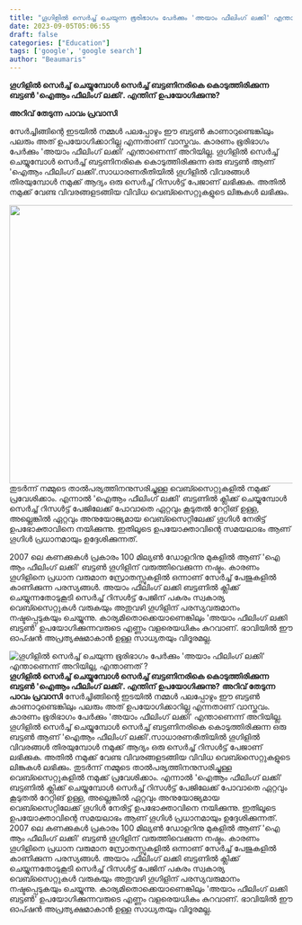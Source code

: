 ```yaml
---
title: "ഗൂഗിളിൽ സെർച്ച് ചെയുന്ന ഭൂരിഭാഗം പേർക്കും 'അയാം ഫീലിംഗ് ലക്കി' എന്താണെന്ന് അറിയില്ല, എന്താണത് ?"
date: 2023-09-05T05:06:55
draft: false
categories: ["Education"]
tags: ['google', 'google search']
author: "Beaumaris"
---
```


<strong>ഗൂഗിളിൽ സെർച്ച് ചെയ്യുമ്പോൾ സെർച്ച് ബട്ടണിനരികെ കൊടുത്തിരിക്കുന്ന ബട്ടൺ 'ഐആം ഫീലിംഗ് ലക്കി'. എന്തിന് ഉപയോഗിക്കുന്നു?</strong>

<strong>അറിവ് തേടുന്ന പാവം പ്രവാസി</strong>

സേർച്ചിങ്ങിന്റെ ഇടയിൽ നമ്മൾ പലപ്പോഴും ഈ ബട്ടൺ കാണാറുണ്ടെങ്കിലും പലരും അത് ഉപയോഗിക്കാറില്ല എന്നതാണ് വാസ്തവം. കാരണം ഭൂരിഭാഗം പേർക്കും 'അയാം ഫീലിംഗ് ലക്കി' എന്താണെന്ന് അറിയില്ല. ഗൂഗിളിൽ സെർച്ച് ചെയ്യുമ്പോൾ സെർച്ച് ബട്ടണിനരികെ കൊടുത്തിരിക്കുന്ന ഒരു ബട്ടൺ ആണ് 'ഐആം ഫീലിംഗ് ലക്കി'.സാധാരണരീതിയിൽ ഗൂഗിളിൽ വിവരങ്ങൾ തിരയുമ്പോൾ നമുക്ക് ആദ്യം ഒരു സെർച്ച് റിസൾട്ട് പേജാണ് ലഭിക്കുക. അതിൽ നമുക്ക് വേണ്ട വിവരങ്ങളടങ്ങിയ വിവിധ വെബ്സൈറ്റുകളുടെ ലിങ്കുകൾ ലഭിക്കും.

<img class="size-full wp-image-417688 aligncenter" src="https://cdn.boolokam.com/articles/2023/09/QDFFFFF-1.jpg" alt="" width="951" height="495" />തുടർന്ന് നമ്മുടെ താൽപര്യത്തിനനുസരിച്ചുള്ള വെബ്സൈറ്റുകളിൽ നമുക്ക് പ്രവേശിക്കാം. എന്നാൽ 'ഐആം ഫീലിംഗ് ലക്കി' ബട്ടണിൽ ക്ലിക്ക് ചെയ്യുമ്പോൾ സെർച്ച് റിസൾട്ട് പേജിലേക്ക് പോവാതെ ഏറ്റവും കൂടുതൽ റേറ്റിങ് ഉള്ള, അല്ലെങ്കിൽ ഏറ്റവും അനുയോജ്യമായ വെബ്സൈറ്റിലേക്ക് ഗൂഗിൾ നേരിട്ട് ഉപഭോക്താവിനെ നയിക്കുന്നു. ഇതിലൂടെ ഉപയോക്താവിന്റെ സമയലാഭം ആണ് ഗൂഗിൾ പ്രധാനമായും ഉദ്ദേശിക്കുന്നത്.

2007 ലെ കണക്കുകൾ പ്രകാരം 100 മില്യൺ ഡോളറിനു മുകളിൽ ആണ് 'ഐ ആം ഫീലിംഗ് ലക്കി' ബട്ടൺ ഗൂഗിളിന് വരുത്തിവെക്കുന്ന നഷ്ടം. കാരണം ഗൂഗിളിനെ പ്രധാന വരുമാന സ്രോതസ്സുകളിൽ ഒന്നാണ് സേർച്ച് പേജുകളിൽ കാണിക്കുന്ന പരസ്യങ്ങൾ. അയാം ഫീലിംഗ് ലക്കി ബട്ടണിൽ ക്ലിക്ക് ചെയ്യുന്നതോടുകൂടി സെർച്ച് റിസൾട്ട് പേജിന് പകരം സ്വകാര്യ വെബ്സൈറ്റുകൾ വരുകയും അതുവഴി ഗൂഗിളിന് പരസ്യവരുമാനം നഷ്ടപ്പെടുകയും ചെയ്യുന്നു. കാര്യമിതൊക്കെയാണെങ്കിലും 'അയാം ഫീലിംഗ് ലക്കി ബട്ടൺ' ഉപയോഗിക്കുന്നവരുടെ എണ്ണം വളരെയധികം കുറവാണ്. ഭാവിയിൽ ഈ ഓപ്ഷൻ അപ്രത്യക്ഷമാകാൻ ഉള്ള സാധ്യതയും വിദൂരമല്ല.


![ഗൂഗിളിൽ സെർച്ച് ചെയുന്ന ഭൂരിഭാഗം പേർക്കും 'അയാം ഫീലിംഗ് ലക്കി' എന്താണെന്ന് അറിയില്ല, എന്താണത് ?](https://cdn.boolokam.com/articles/2023/09/QDFFFFF-1.jpg)**ഗൂഗിളിൽ സെർച്ച് ചെയ്യുമ്പോൾ സെർച്ച് ബട്ടണിനരികെ കൊടുത്തിരിക്കുന്ന ബട്ടൺ 'ഐആം ഫീലിംഗ് ലക്കി'. എന്തിന് ഉപയോഗിക്കുന്നു?** **അറിവ് തേടുന്ന പാവം പ്രവാസി** സേർച്ചിങ്ങിന്റെ ഇടയിൽ നമ്മൾ പലപ്പോഴും ഈ ബട്ടൺ കാണാറുണ്ടെങ്കിലും പലരും അത് ഉപയോഗിക്കാറില്ല എന്നതാണ് വാസ്തവം. കാരണം ഭൂരിഭാഗം പേർക്കും 'അയാം ഫീലിംഗ് ലക്കി' എന്താണെന്ന് അറിയില്ല. ഗൂഗിളിൽ സെർച്ച് ചെയ്യുമ്പോൾ സെർച്ച് ബട്ടണിനരികെ കൊടുത്തിരിക്കുന്ന ഒരു ബട്ടൺ ആണ് 'ഐആം ഫീലിംഗ് ലക്കി'.സാധാരണരീതിയിൽ ഗൂഗിളിൽ വിവരങ്ങൾ തിരയുമ്പോൾ നമുക്ക് ആദ്യം ഒരു സെർച്ച് റിസൾട്ട് പേജാണ് ലഭിക്കുക. അതിൽ നമുക്ക് വേണ്ട വിവരങ്ങളടങ്ങിയ വിവിധ വെബ്സൈറ്റുകളുടെ ലിങ്കുകൾ ലഭിക്കും. തുടർന്ന് നമ്മുടെ താൽപര്യത്തിനനുസരിച്ചുള്ള വെബ്സൈറ്റുകളിൽ നമുക്ക് പ്രവേശിക്കാം. എന്നാൽ 'ഐആം ഫീലിംഗ് ലക്കി' ബട്ടണിൽ ക്ലിക്ക് ചെയ്യുമ്പോൾ സെർച്ച് റിസൾട്ട് പേജിലേക്ക് പോവാതെ ഏറ്റവും കൂടുതൽ റേറ്റിങ് ഉള്ള, അല്ലെങ്കിൽ ഏറ്റവും അനുയോജ്യമായ വെബ്സൈറ്റിലേക്ക് ഗൂഗിൾ നേരിട്ട് ഉപഭോക്താവിനെ നയിക്കുന്നു. ഇതിലൂടെ ഉപയോക്താവിന്റെ സമയലാഭം ആണ് ഗൂഗിൾ പ്രധാനമായും ഉദ്ദേശിക്കുന്നത്. 2007 ലെ കണക്കുകൾ പ്രകാരം 100 മില്യൺ ഡോളറിനു മുകളിൽ ആണ് 'ഐ ആം ഫീലിംഗ് ലക്കി' ബട്ടൺ ഗൂഗിളിന് വരുത്തിവെക്കുന്ന നഷ്ടം. കാരണം ഗൂഗിളിനെ പ്രധാന വരുമാന സ്രോതസ്സുകളിൽ ഒന്നാണ് സേർച്ച് പേജുകളിൽ കാണിക്കുന്ന പരസ്യങ്ങൾ. അയാം ഫീലിംഗ് ലക്കി ബട്ടണിൽ ക്ലിക്ക് ചെയ്യുന്നതോടുകൂടി സെർച്ച് റിസൾട്ട് പേജിന് പകരം സ്വകാര്യ വെബ്സൈറ്റുകൾ വരുകയും അതുവഴി ഗൂഗിളിന് പരസ്യവരുമാനം നഷ്ടപ്പെടുകയും ചെയ്യുന്നു. കാര്യമിതൊക്കെയാണെങ്കിലും 'അയാം ഫീലിംഗ് ലക്കി ബട്ടൺ' ഉപയോഗിക്കുന്നവരുടെ എണ്ണം വളരെയധികം കുറവാണ്. ഭാവിയിൽ ഈ ഓപ്ഷൻ അപ്രത്യക്ഷമാകാൻ ഉള്ള സാധ്യതയും വിദൂരമല്ല.
